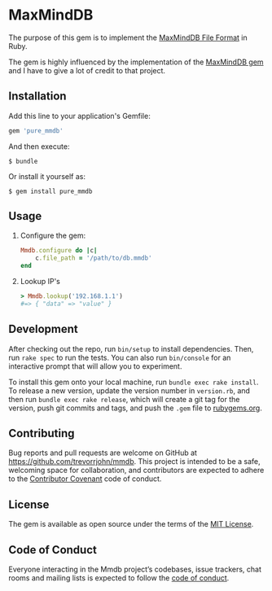 # MaxMindDB

The purpose of this gem is to implement the [MaxMindDB File Format](http://maxmind.github.io/MaxMind-DB/) in Ruby. 

The gem is highly influenced by the implementation of the [MaxMindDB gem](https://github.com/yhirose/maxminddb) and I have to give a lot of credit to that project.

## Installation

Add this line to your application's Gemfile:

```ruby
gem 'pure_mmdb'
```

And then execute:

    $ bundle

Or install it yourself as:

    $ gem install pure_mmdb

## Usage

1. Configure the gem:

	```ruby
	Mmdb.configure do |c|
		c.file_path = '/path/to/db.mmdb'
	end
	```
1. Lookup IP's

	```ruby
	> Mmdb.lookup('192.168.1.1')
	#=> { "data" => "value" }
	```


## Development

After checking out the repo, run `bin/setup` to install dependencies. Then, run `rake spec` to run the tests. You can also run `bin/console` for an interactive prompt that will allow you to experiment.

To install this gem onto your local machine, run `bundle exec rake install`. To release a new version, update the version number in `version.rb`, and then run `bundle exec rake release`, which will create a git tag for the version, push git commits and tags, and push the `.gem` file to [rubygems.org](https://rubygems.org).

## Contributing

Bug reports and pull requests are welcome on GitHub at https://github.com/trevorrjohn/mmdb. This project is intended to be a safe, welcoming space for collaboration, and contributors are expected to adhere to the [Contributor Covenant](http://contributor-covenant.org) code of conduct.  
## License

The gem is available as open source under the terms of the [MIT License](https://opensource.org/licenses/MIT).

## Code of Conduct

Everyone interacting in the Mmdb project’s codebases, issue trackers, chat rooms and mailing lists is expected to follow the [code of conduct](https://github.com/trevorrjohn/mmdb/blob/master/CODE_OF_CONDUCT.md).
